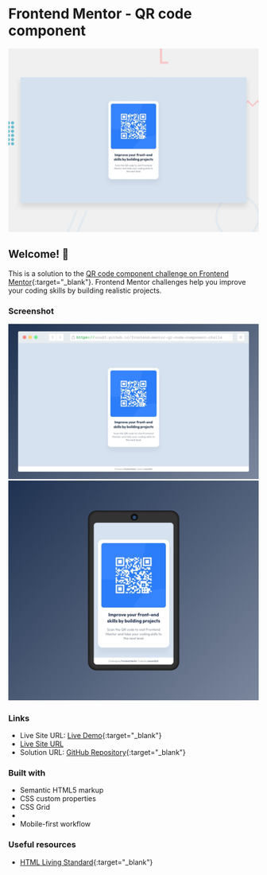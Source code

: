 # Frontend Mentor - QR code component

![Design preview for the QR code component coding challenge](./design/desktop-preview.jpg)

## Welcome! 👋

This is a solution to the [QR code component challenge on Frontend Mentor](https://www.frontendmentor.io/challenges/qr-code-component-iux_sIO_H){:target="\_blank"}. Frontend Mentor challenges help you improve your coding skills by building realistic projects.

### Screenshot

![Desktop](./images/QR_code%20component_screeshot_desktop.png)
![Mobile](./images/QR_code%20component_screeshot_mobile.png)

### Links

- Live Site URL: [Live Demo](https://ucod3.github.io/frontend-mentor-qr-code-component-challenge/){:target="\_blank"}
- <a href="https://ucod3.github.io/frontend-mentor-qr-code-component-challenge/" target="_blank">Live Site URL</a>
- Solution URL: [GitHub Repository](https://github.com/ucod3/frontend-mentor-qr-code-component-challenge){:target="\_blank"}

### Built with

- Semantic HTML5 markup
- CSS custom properties
- CSS Grid
-
- Mobile-first workflow

### Useful resources

- [HTML Living Standard](https://html.spec.whatwg.org/){:target="\_blank"}
